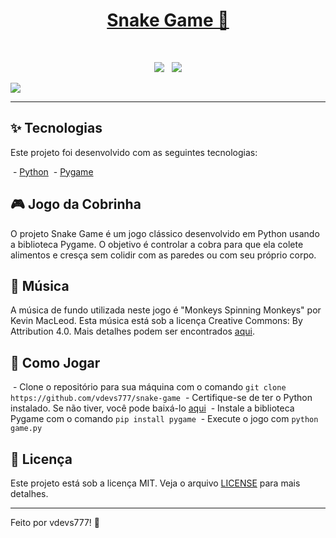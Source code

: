 <center>
<h1><a href="https://github.com/vdevs777/snake-game">Snake Game 🐍</a></h1>
</center>
<center>
 <p align="center">
  <img src="https://img.shields.io/badge/python-%233776AB.svg?style=for-the-badge&logo=python&logoColor=white"/>
  <img src="https://img.shields.io/badge/pygame-%23000.svg?style=for-the-badge&logo=pygame&logoColor=white"/>
 </p>
</center>
<img src="https://i.imgur.com/SnakeGameScreenshot.png" />
<hr />


## ✨ Tecnologias
Este projeto foi desenvolvido com as seguintes tecnologias:

 - [Python](https://www.python.org/)
 - [Pygame](https://www.pygame.org/)

## 🎮 Jogo da Cobrinha

O projeto Snake Game é um jogo clássico desenvolvido em Python usando a biblioteca Pygame. O objetivo é controlar a cobra para que ela colete alimentos e cresça sem colidir com as paredes ou com seu próprio corpo.

## 🎵 Música
A música de fundo utilizada neste jogo é "Monkeys Spinning Monkeys" por Kevin MacLeod. Esta música está sob a licença Creative Commons: By Attribution 4.0. Mais detalhes podem ser encontrados [aqui](https://creativecommons.org/licenses/by/4.0/).

## 🚀 Como Jogar

 - Clone o repositório para sua máquina com o comando `git clone https://github.com/vdevs777/snake-game`
 - Certifique-se de ter o Python instalado. Se não tiver, você pode baixá-lo [aqui](https://www.python.org/downloads/)
 - Instale a biblioteca Pygame com o comando `pip install pygame`
 - Execute o jogo com `python game.py`

## 📝 Licença

Este projeto está sob a licença MIT. Veja o arquivo [LICENSE](https://github.com/vdevs777/snake-game/blob/main/LICENSE.md) para mais detalhes.

<hr />
Feito por vdevs777! 🌟
